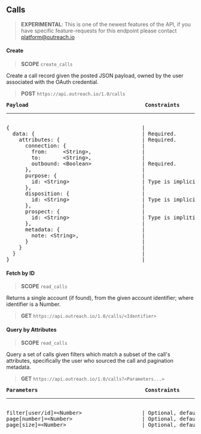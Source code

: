 Calls
-----

> **EXPERIMENTAL**: This is one of the newest features of the API, if you have specific feature-requests for this endpoint please contact platform@outreach.io

#### Create

> **SCOPE** `create_calls`

Create a call record given the posted JSON payload, owned by the user associated with the OAuth credential.

> **POST** `https://api.outreach.io/1.0/calls`

<pre>
<b>Payload</b>                                     <b>Constraints</b>
<hr/>
{                                          |
  data: {                                  | Required.
    attributes: {                          | Required.
      connection: {                        |
        from:     &lt;String&gt;,                |
        to:       &lt;String&gt;,                |
        outbound: &lt;Boolean&gt;                | Required.
      },                                   |
      purpose: {                           |
        id: &lt;String&gt;                       | Type is implicitly "CallPurpose"
      },                                   |
      disposition: {                       |
        id: &lt;String&gt;                       | Type is implicitly "CallDisposition"
      },                                   |
      prospect: {                          |
        id: &lt;String&gt;                       | Type is impliticly "Prospect"
      },                                   |
      metadata: {                          |
        note: &lt;String&gt;,                    |
      }                                    |
    }                                      |
  }                                        |
}                                          |
</pre>

#### Fetch by ID

> **SCOPE** `read_calls`

Returns a single account (if found), from the given account identifier; where identifier is a Number.

> **GET** `https://api.outreach.io/1.0/calls/<Identifier>`

#### Query by Attributes

> **SCOPE** `read_calls`

Query a set of calls given filters which match a subset of the call's attributes, specifically the user who sourced the call and pagination metadata.

> **GET** `https://api.outreach.io/1.0/calls?<Parameters...>`

<pre>
<b>Parameters</b>                                  <b>Constraints</b>
<hr/>
filter[user/id]=&lt;Number&gt;                   | Optional, default: all users in the org.
page[number]=&lt;Number&gt;                      | Optional, default: 1.
page[size]=&lt;Number&gt;                        | Optional, default: 50, maximum: 50.
</pre>
